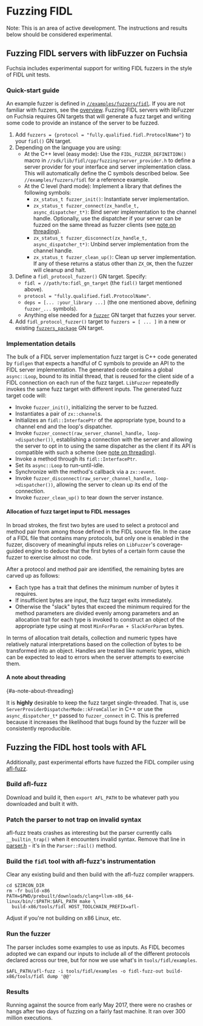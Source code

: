 # Fuzzing FIDL

Note: This is an area of active development. The instructions and results below should be considered
experimental.

## Fuzzing FIDL servers with libFuzzer on Fuchsia

Fuchsia includes experimental support for writing FIDL fuzzers in the style of FIDL unit tests.

### Quick-start guide

An example fuzzer is defined in [`//examples/fuzzers/fidl`][example]. If you
are not familiar with fuzzers, see the [overview](overview.md). Fuzzing FIDL servers with libFuzzer
on Fuchsia requires GN targets that will generate a fuzz target and writing some code to provide an
instance of the server to be fuzzed.

1. Add `fuzzers = {protocol = "fully.qualified.fidl.ProtocolName"}` to your `fidl()` GN target.
1. Depending on the language you are using:
    * At the C++ level (easy mode):
      Use the `FIDL_FUZZER_DEFINITION()` macro in `//sdk/lib/fidl/cpp/fuzzing/server_provider.h` to
      define a server provider for your interface and server implementation class. This will
      automatically define the C symbols described below. See
      `//examples/fuzzers/fidl` for a reference example.
    * At the C level (hard mode):
      Implement a library that defines the following symbols:
      * `zx_status_t fuzzer_init()`: Instantiate server implementation.
      * `zx_status_t fuzzer_connect(zx_handle_t, async_dispatcher_t*)`: Bind server implementation
         to the channel handle. Optionally, use the dispatcher if your server can be fuzzed on the
         same thread as fuzzer clients (see [note on threading](#a-note-about-threading)).
      * `zx_status_t fuzzer_disconnect(zx_handle_t, async_dispatcher_t*)`: Unbind server
         implementation from the channel handle.
      * `zx_status_t fuzzer_clean_up()`: Clean up server implementation.
      If any of these returns a status other than `ZX_OK`, then the fuzzer will cleanup and halt.
1. Define a `fidl_protocol_fuzzer()` GN target. Specify:
    * `fidl = //path/to:fidl_gn_target` (the `fidl()` target mentioned above).
    * `protocol = "fully.qualified.fidl.ProtocolName"`.
    * `deps = [... :your_library ...]` (the one mentioned above, defining `fuzzer_...` symbols).
    * Anything else needed for a [`fuzzer`](build-a-fuzzer.md#fuzzer) GN target that fuzzes your
      server.
1. Add `fidl_protocol_fuzzer()` target to `fuzzers = [ ... ]` in a new or existing
   [`fuzzers_package`](build-a-fuzzer.md#fuzzers_package) GN target.

### Implementation details

The bulk of a FIDL server implementation fuzz target is C++ code generated by `fidlgen` that expects
a handful of C symbols to provide an API to the FIDL server implementation. The generated code
contains a global `async::Loop`, bound to its initial thread, that is reused for the client side of
a FIDL connection on each run of the fuzz target. `LibFuzzer` repeatedly invokes the same fuzz
target with different inputs. The generated fuzz target code will:

* Invoke `fuzzer_init()`, initializing the server to be fuzzed.
* Instantiates a pair of `zx::channel`s.
* Initializes an `fidl::InterfacePtr` of the appropriate type, bound to a channel end and the loop's
  dispatcher.
* Invoke `fuzzer_connect(raw_server_channel_handle, loop->dispatcher())`, establishing a connection
  with the server and allowing the server to opt in to using the same dispatcher as the client if
  its API is compatible with such a scheme (see [note on threading](#a-note-about-threading)).
* Invoke a method through its `fidl::InterfacePtr`.
* Set its `async::Loop` to run-until-idle.
* Synchronize with the method's callback via a `zx::event`.
* Invoke `fuzzer_disconnect(raw_server_channel_handle, loop->dispatcher())`, allowing the server to
  clean up its end of the connection.
* Invoke `fuzzer_clean_up()` to tear down the server instance.

#### Allocation of fuzz target input to FIDL messages

In broad strokes, the first two bytes are used to select a protocol and method pair from among those
defined in the FIDL source file. In the case of a FIDL file that contains many protocols, but only
one is enabled in the fuzzer, discovery of meaningful inputs relies on `LibFuzzer`'s coverage-guided
engine to deduce that the first bytes of a certain form cause the fuzzer to exercise almost no code.

After a protocol and method pair are identified, the remaining bytes are carved up as follows:

* Each type has a trait that defines the minimum number of bytes it requires.
* If insufficient bytes are input, the fuzz target exits immediately.
* Otherwise the "slack" bytes that exceed the minimum required for the method parameters are divided
evenly among parameters and an allocation trait for each type is invoked to construct an object of
the appropriate type using at most `MinForParam + SlackForParam` bytes.

In terms of allocation trait details, collection and numeric types have relatively natural
interpretations based on the collection of bytes to be transformed into an object. Handles are
treated like numeric types, which can be expected to lead to errors when the server attempts to
exercise them.

#### A note about threading
{#a-note-about-threading}

It is **highly** desirable to keep the fuzz target single-threaded. That is, use
`ServerProviderDispatcherMode::kFromCaller` in C++ or use the `async_dispatcher_t*` passed to
`fuzzer_connect` in C. This is preferred because it increases the likelihood that bugs found by the
fuzzer will be consistently reproducible.

## Fuzzing the FIDL host tools with AFL

Additionally, past experimental efforts have fuzzed the FIDL compiler using
[afl-fuzz](http://lcamtuf.coredump.cx/afl/).

### Build afl-fuzz

Download and build it, then `export AFL_PATH` to be whatever path you downloaded and built it with.

### Patch the parser to not trap on invalid syntax

afl-fuzz treats crashes as interesting but the parser currently calls `__builtin_trap()`
when it encounters invalid syntax. Remove that line in
[parser.h](/zircon/tools/fidl/include/fidl/parser.h) - it's in the `Parser::Fail()` method.

### Build the `fidl` tool with afl-fuzz's instrumentation

Clear any existing build and then build with the afl-fuzz compiler wrappers.

```
cd $ZIRCON_DIR
rm -fr build-x86
PATH=$PWD/prebuilt/downloads/clang+llvm-x86_64-linux/bin/:$PATH:$AFL_PATH make \
  build-x86/tools/fidl HOST_TOOLCHAIN_PREFIX=afl-
```

Adjust if you're not building on x86 Linux, etc.

### Run the fuzzer

The parser includes some examples to use as inputs.
As FIDL becomes adopted we can expand our inputs to include all of the different protocols
declared across our tree, but for now we use what's in `tools/fidl/examples`.

```
$AFL_PATH/afl-fuzz -i tools/fidl/examples -o fidl-fuzz-out build-x86/tools/fidl dump '@@'
```

### Results

Running against the source from early May 2017, there were no crashes or hangs after two days
of fuzzing on a fairly fast machine. It ran over 300 million executions.

[example]: /examples/fuzzers/fidl
